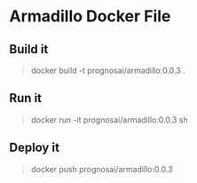 # Armadillo Docker File

## Build it

> docker build -t prognosai/armadillo:0.0.3 .

## Run it

> docker run -it prognosai/armadillo:0.0.3 sh

## Deploy it

> docker push prognosai/armadillo:0.0.3

